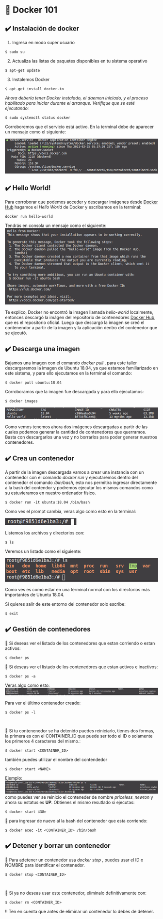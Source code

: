 # :whale: Docker 101

## :heavy_check_mark: Instalación de docker
1. Ingresa en modo super usuario
```
$ sudo su
```
2. Actualiza las listas de paquetes disponibles en tu sistema operativo
```
$ apt-get update
```
3. Instalemos Docker
```
$ apt-get install docker.io
```
*Ahora debería tener Docker instalado, el daemon iniciado, y el proceso habilitado para iniciar durante el arranque. Verifique que se esté ejecutando:*
```
$ sudo systemctl status docker
```

Corroboremos que el servicio está activo. En la terminal debe de aparecer un mensaje como el siguiente:

![status](/images/status_docker.png)

## :heavy_check_mark: Hello World!
Para corroborar que podemos acceder y descargar imágenes desde [Docker Hub](https://hub.docker.com/) hagamos el *Hello World* de Docker y escribamos en la terminal:
```
docker run hello-world
```

Tendrás en consola un mensaje como el siguiente:
![hello](/images/hello.png)

Te explico, Docker no encontró la imagen llamada *hello-world* localmente, entonces descargó la imágen del repositorio de contenedores [Docker Hub](https://hub.docker.com/), que es el repositorio oficial. Luego que descargó la imagen se creó el contenendor a partir de la imagen y la aplicación dentro del contenedor que se ejecutó.


## :heavy_check_mark: Descarga una imagen

Bajamos una imagen con el comando *docker pull* , para este taller descargaremos la imagen de Ubuntu 18.04, ya que estamos familiarizado en este sistema, y para ello ejecutamos en la terminal el comando:
```
$ docker pull ubuntu:18.04
```
Corroboramos que la imagen fue descargada y para ello ejecutamos:
````
$ docker images
````
![images](/images/docker_images.png)

Como vemos tenemos ahora dos imágenes descargadas a partir de las cuales podemos generar la cantidad de contenedores que querramos. Basta con descargarlos una vez y no borrarlos para poder generar nuestros contenedores.

## :heavy_check_mark: Crea un contenedor
A partir de la imagen descargada vamos a crear una instancia con un contenedor con el comando *docker run*  y ejecutaremos dentro del contenedor el comando */bin/bash*, esto nos permitira ingresar directamente a la bash del contendor y podremos ejecutar los mismos comandos como su estuvieramos en nuestro ordenador físico.
```
$ docker run -it ubuntu:18.04 /bin/bash
```
Como ves el prompt cambia, veras algo como esto en la terminal:

![prompt](/images/prompt.png)

Listemos los archivos y directorios con:
```
$ ls
```
Veremos un listado como el siguiente:

![directorios](/images/directorios.png)

Como ves es como estar en una terminal normal con los directorios más importantes de Ubuntu 18.04.

Si quieres salir de este entorno del contenedor solo escribe:
```
$ exit
```

## :heavy_check_mark: Gestión de contenedores

:wrench: Si deseas ver el listado de los contenedores que estan corriendo o estan activos:

```
$ docker ps
```


:wrench: Si deseas ver el listado de los contenedores que estan activos e inactivos:

```
$ docker ps -a
```

Veras algo como esto: 
![ps](/images/ps.png)

Para ver el último contenedor creado:
```
$ docker ps -l
```
<br>

:wrench: Si tu contenenedor se ha detenido puedes reiniciarlo, tienes dos formas, la primera es con el CONTAINER_ID que puede ser todo el ID o solamente los primeros 4 caracteres del mismo.:
```
$ docker start <CONTAINER_ID>
```
también puedes utilizar el nombre del contendedor
```
$ docker start <NAME>
```
Ejemplo:
![start](/images/start.png)
como puedes ver se reinicio el conteneder de nombre *priceless_newton* y ahora su estatus es **UP**. Obtienes el mismo resutlado si ejecutas:
```
$ docker start 438e
```
:wrench: para ingresar de nuevo al la bash del contenedor que esta corriendo:
```
$ docker exec -it <CONTAINER_ID> /bin/bash
```


## :heavy_check_mark: Detener y borrar un contenedor
:wrench: Para adetener un contenedor usa *docker stop* , puedes usar el ID o NOMBRE para identificar el contenedor.
```
$ docker stop <CONTAINER_ID>
```

<br>

:wrench: Si ya no deseas usar este contenedor, eliminalo definitivamente con:
```
$ docker rm <CONTAINER_ID>
```

:bangbang: Ten en cuenta que antes de eliminar un contenedor lo debes de detener.




